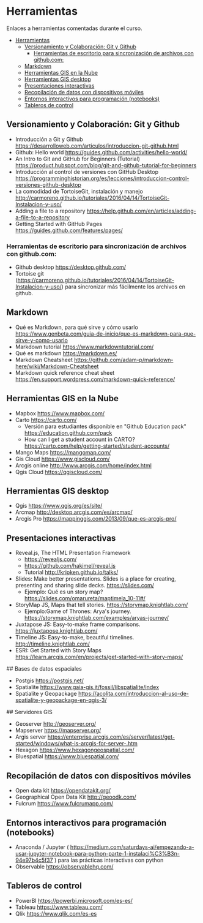 # Herramientas

Enlaces a herramientas comentadas durante el curso.

- [Herramientas](#herramientas)
  - [Versionamiento y Colaboración: Git y Github](#versionamiento-y-colaboraci%C3%B3n-git-y-github)
    - [Herramientas de escritorio para sincronización de archivos con github.com:](#herramientas-de-escritorio-para-sincronizaci%C3%B3n-de-archivos-con-githubcom)
  - [Markdown](#markdown)
  - [Herramientas GIS en la Nube](#herramientas-gis-en-la-nube)
  - [Herramientas GIS desktop](#herramientas-gis-desktop)
  - [Presentaciones interactivas](#presentaciones-interactivas)
  - [Recopilación de datos con dispositivos móviles](#recopilaci%C3%B3n-de-datos-con-dispositivos-m%C3%B3viles)
  - [Entornos interactivos para programación (notebooks)](#entornos-interactivos-para-programaci%C3%B3n-notebooks)
  - [Tableros de control](#tableros-de-control)



## Versionamiento y Colaboración: Git y Github

* Introducción a Git y Github https://desarrolloweb.com/articulos/introduccion-git-github.html
* Github: Hello world https://guides.github.com/activities/hello-world/
* An Intro to Git and GitHub for Beginners (Tutorial) https://product.hubspot.com/blog/git-and-github-tutorial-for-beginners
* Introducción al control de versiones con GitHub Desktop https://programminghistorian.org/es/lecciones/introduccion-control-versiones-github-desktop
* La comodidad de TortoiseGit, instalación y manejo http://carmoreno.github.io/tutoriales/2016/04/14/TortoiseGit-Instalacion-y-uso/
* Adding a file to a repository  https://help.github.com/en/articles/adding-a-file-to-a-repository
* Getting Started with GitHub Pages https://guides.github.com/features/pages/

### Herramientas de escritorio para sincronización de archivos con github.com:

* Github desktop https://desktop.github.com/
* Tortoise git (https://carmoreno.github.io/tutoriales/2016/04/14/TortoiseGit-Instalacion-y-uso/) para sincronizar más fácilmente los archivos en github.

## Markdown

* Qué es Markdown, para qué sirve y cómo usarlo https://www.genbeta.com/guia-de-inicio/que-es-markdown-para-que-sirve-y-como-usarlo
* Markdown tutorial https://www.markdowntutorial.com/
* Qué es markdown https://markdown.es/
* Markdown Cheatsheet https://github.com/adam-p/markdown-here/wiki/Markdown-Cheatsheet
* Markdown quick reference cheat sheet https://en.support.wordpress.com/markdown-quick-reference/


## Herramientas GIS en la Nube

* Mapbox https://www.mapbox.com/
* Carto https://carto.com/
  * Versión para estudiantes disponible en "Github Education pack" https://education.github.com/pack
  * How can I get a student account in CARTO? https://carto.com/help/getting-started/student-accounts/
* Mango Maps https://mangomap.com/
* Gis Cloud https://www.giscloud.com/
* Arcgis online http://www.arcgis.com/home/index.html
* Qgis Cloud https://qgiscloud.com/

## Herramientas GIS desktop

* Qgis https://www.qgis.org/es/site/
* Arcmap http://desktop.arcgis.com/es/arcmap/
* Arcgis Pro https://mappinggis.com/2013/09/que-es-arcgis-pro/

## Presentaciones interactivas

* Reveal.js,  The HTML Presentation Framework  
  * https://revealjs.com/
  * https://github.com/hakimel/reveal.js
  * Tutorial http://kripken.github.io/talks/
* Slides: Make better presentations. Slides is a place for creating, presenting and sharing slide decks.
  https://slides.com/
  * Ejemplo: Qué es un story map? https://slides.com/omarureta/maptimela_10-11#/   
* StoryMap JS,  Maps that tell stories.  https://storymap.knightlab.com/
  * Ejemplo:Game of Thrones: Arya's journey. https://storymap.knightlab.com/examples/aryas-journey/
* Juxtapose JS: Easy-to-make frame comparisons. https://juxtapose.knightlab.com/
* Timeline JS: Easy-to-make, beautiful timelines. http://timeline.knightlab.com/
* ESRI: Get Started with Story Maps https://learn.arcgis.com/en/projects/get-started-with-story-maps/


## Bases de datos espaciales

* Postgis https://postgis.net/
* Spatialite https://www.gaia-gis.it/fossil/libspatialite/index
* Spatialite y Geopackage https://acolita.com/introduccion-al-uso-de-spatialite-y-geopackage-en-qgis-3/


## Servidores GIS

* Geoserver http://geoserver.org/
* Mapserver https://mapserver.org/
* Argis server https://enterprise.arcgis.com/es/server/latest/get-started/windows/what-is-arcgis-for-server-.htm
* Hexagon https://www.hexagongeospatial.com/
* Bluespatial https://www.bluespatial.com/


## Recopilación de datos con dispositivos móviles

* Open data kit https://opendatakit.org/
* Geographical Open Data Kit  http://geoodk.com/
* Fulcrum https://www.fulcrumapp.com/



## Entornos interactivos para programación (notebooks)

* Anaconda / Jupyter ( https://medium.com/saturdays-ai/empezando-a-usar-jupyter-notebook-para-python-parte-1-instalaci%C3%B3n-94e97b4c5f37 )  para las prácticas interactivas con python
* Observable https://observablehq.com/

## Tableros de control

* PowerBI https://powerbi.microsoft.com/es-es/
* Tableau  https://www.tableau.com/
* Qlik https://www.qlik.com/es-es


